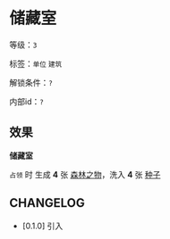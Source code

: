 # 储藏室

等级：`3`

标签：`单位` `建筑`

解锁条件：`?`

内部id：`?`

## 效果

**储藏室**

`占领` 时 生成 **4** 张 [森林之物](../卡牌组/森林之物.md)，洗入 **4** 张 [种子](../卡牌组/种子.md)

## CHANGELOG

- [0.1.0] 引入
